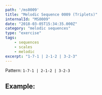 ```yaml
---
path: '/ms0009'
title: "Melodic Sequence 0009 (Triplets)"
internalId: "MS0009"
date: "2018-03-05T15:34:35.000Z"
category: "melodic sequences"
type: "exercise"
tags:
    - sequences
    - scales
    - melodic
excerpt: "1-7-1 | 2-1-2 | 3-2-3"
---
```


Pattern: `1-7-1 | 2-1-2 | 3-2-3`

## Example:
